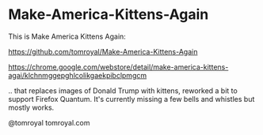 # Make-America-Kittens-Again

This is Make America Kittens Again:

https://github.com/tomroyal/Make-America-Kittens-Again

https://chrome.google.com/webstore/detail/make-america-kittens-agai/klchnmggepghlcolikgaekpibclpmgcm

.. that replaces images of Donald Trump with kittens, reworked a bit to support Firefox Quantum. It's currently missing a few bells and whistles but mostly works.

@tomroyal
tomroyal.com
